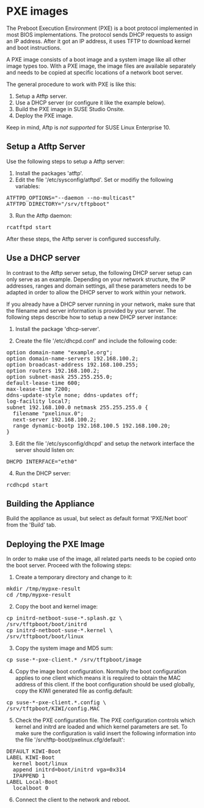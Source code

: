 # PXE images

The Preboot Execution Environment (PXE) is a boot protocol implemented in most BIOS
implementations. The protocol sends DHCP requests to assign an IP address. After it
got an IP address, it uses TFTP to download kernel and boot instructions.

A PXE image consists of a boot image and a system image like all other image types too.
With a PXE image, the image files are available separately and needs to be copied at
specific locations of a network boot server. 

The general procedure to work with PXE is like this:

1. Setup a Atftp server.
2. Use a DHCP server (or configure it like the example below).
3. Build the PXE image in SUSE Studio Onsite.
4. Deploy the PXE image.

Keep in mind, Aftp is *not supported* for SUSE Linux Enterprise 10.

## Setup a Atftp Server

Use the following steps to setup a Atftp server:

1. Install the packages 'atftp'.
2. Edit the file '/etc/sysconfig/atftpd'. Set or modifiy the following variables:
<pre>ATFTPD_OPTIONS="--daemon --no-multicast"
ATFTPD_DIRECTORY="/srv/tftpboot"</pre>
3. Run the Atftp daemon:
<pre>rcatftpd start</pre>

After these steps, the Atftp server is configured successfully.

## Use a DHCP server

In contrast to the Atftp server setup, the following DHCP server setup can only serve as
an example. Depending on your network structure, the IP addresses, ranges and domain settings,
all these parameters needs to be adapted in order to allow the DHCP server to work within your network.

If you already have a DHCP server running in your network, make sure that the filename and
server information is provided by your server. The following steps describe how to setup
a new DHCP server instance:

1. Install the package 'dhcp-server'.

2. Create the file '/etc/dhcpd.conf' and include the following code:
<pre>option domain-name "example.org";
option domain-name-servers 192.168.100.2;
option broadcast-address 192.168.100.255;
option routers 192.168.100.2;
option subnet-mask 255.255.255.0;
default-lease-time 600;
max-lease-time 7200;
ddns-update-style none; ddns-updates off;
log-facility local7;
subnet 192.168.100.0 netmask 255.255.255.0 {
  filename "pxelinux.0";
  next-server 192.168.100.2;
  range dynamic-bootp 192.168.100.5 192.168.100.20;
}</pre>

3. Edit the file '/etc/sysconfig/dhcpd' and setup the network interface the server should listen on:
<pre>DHCPD_INTERFACE="eth0"</pre>

4. Run the DHCP server:
<pre>rcdhcpd start</pre>


## Building the Appliance

Build the appliance as usual, but select as default format 'PXE/Net boot' from the 'Build' tab.


## Deploying the PXE Image

In order to make use of the image, all related parts needs to be copied
onto the boot server. Proceed with the following steps:

1. Create a temporary directory and change to it:
<pre>mkdir /tmp/mypxe-result
cd /tmp/mypxe-result</pre>

2. Copy the boot and kernel image:
<pre>cp initrd-netboot-suse-*.splash.gz \
/srv/tftpboot/boot/initrd
cp initrd-netboot-suse-*.kernel \
/srv/tftpboot/boot/linux</pre>

3. Copy the system image and MD5 sum:
<pre>cp suse-*-pxe-client.* /srv/tftpboot/image</pre>

4. Copy the image boot configuration. Normally the boot configuration applies to one
client which means it is required to obtain the MAC address of this client. If the boot
configuration should be used globally, copy the KIWI generated file as config.default:
<pre>cp suse-*-pxe-client.*.config \
/srv/tftpboot/KIWI/config.MAC</pre>

5. Check the PXE configuration file. The PXE configuration controls which kernel and initrd are loaded and which kernel parameters are set. To make sure the configuration is valid insert the following information into the file '/srv/tftp-boot/pxelinux.cfg/default':
<pre>DEFAULT KIWI-Boot
LABEL KIWI-Boot
  kernel boot/linux
  append initrd=boot/initrd vga=0x314
  IPAPPEND 1
LABEL Local-Boot
  localboot 0</pre>

6. Connect the client to the network and reboot.


